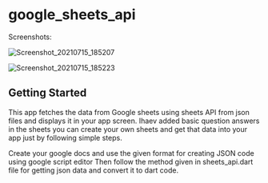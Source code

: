 # google_sheets_api

Screenshots:

![Screenshot_20210715_185207](https://user-images.githubusercontent.com/70195348/125796504-a9e32321-8d19-4707-a764-4ea6cf9be8c7.jpg)

![Screenshot_20210715_185223](https://user-images.githubusercontent.com/70195348/125796511-8b940a67-2a19-4131-98b1-5d4535dcd0bf.jpg)


## Getting Started
This app fetches the data from Google sheets using sheets API from json files and displays it in your app screen. Ihaev added basic question answers in the sheets you can create your own sheets and get that data into your app just by following simple steps.

Create your google docs and use the given format for creating JSON code using google script editor 
Then follow the method given in sheets_api.dart file for getting json data and convert it to dart code.

<!-- function doGet() {
  var sheet=SpreadsheetApp.openById("1YuWmk4kTZXRnJYsA9pqjeUMTY0b-0K_mYnwbKKaDCMo");
  var values=sheet.getActiveSheet().getDataRange().getValues();
  var data=[];

  for(var i=1;i<values.length;i++){
    var row=values[i];
    var faqs={};

    faqs['questions']=row[0];
    faqs['faq_answers']=row[1];
    data.push(faqs);
  }

  return ContentService.createTextOutput(JSON.stringify(data)).setMimeType(ContentService.MimeType.JSON);
}

 -->
